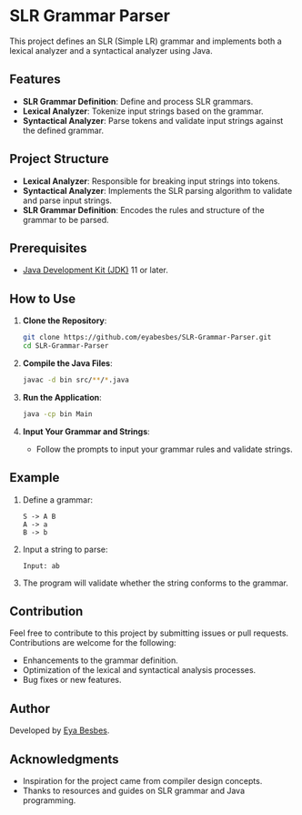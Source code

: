 # SLR Grammar Parser

This project defines an SLR (Simple LR) grammar and implements both a lexical analyzer and a syntactical analyzer using Java.

## Features

- **SLR Grammar Definition**: Define and process SLR grammars.
- **Lexical Analyzer**: Tokenize input strings based on the grammar.
- **Syntactical Analyzer**: Parse tokens and validate input strings against the defined grammar.

## Project Structure

- **Lexical Analyzer**: Responsible for breaking input strings into tokens.
- **Syntactical Analyzer**: Implements the SLR parsing algorithm to validate and parse input strings.
- **SLR Grammar Definition**: Encodes the rules and structure of the grammar to be parsed.

## Prerequisites

- [Java Development Kit (JDK)](https://www.oracle.com/java/technologies/javase-jdk11-downloads.html) 11 or later.

## How to Use

1. **Clone the Repository**:
   ```bash
   git clone https://github.com/eyabesbes/SLR-Grammar-Parser.git
   cd SLR-Grammar-Parser
   ```

2. **Compile the Java Files**:
   ```bash
   javac -d bin src/**/*.java
   ```

3. **Run the Application**:
   ```bash
   java -cp bin Main
   ```

4. **Input Your Grammar and Strings**:
   - Follow the prompts to input your grammar rules and validate strings.

## Example

1. Define a grammar:
   ```
   S -> A B
   A -> a
   B -> b
   ```

2. Input a string to parse:
   ```
   Input: ab
   ```

3. The program will validate whether the string conforms to the grammar.

## Contribution

Feel free to contribute to this project by submitting issues or pull requests. Contributions are welcome for the following:
- Enhancements to the grammar definition.
- Optimization of the lexical and syntactical analysis processes.
- Bug fixes or new features.


## Author

Developed by [Eya Besbes](https://github.com/eyabesbes).

## Acknowledgments

- Inspiration for the project came from compiler design concepts.
- Thanks to resources and guides on SLR grammar and Java programming.
